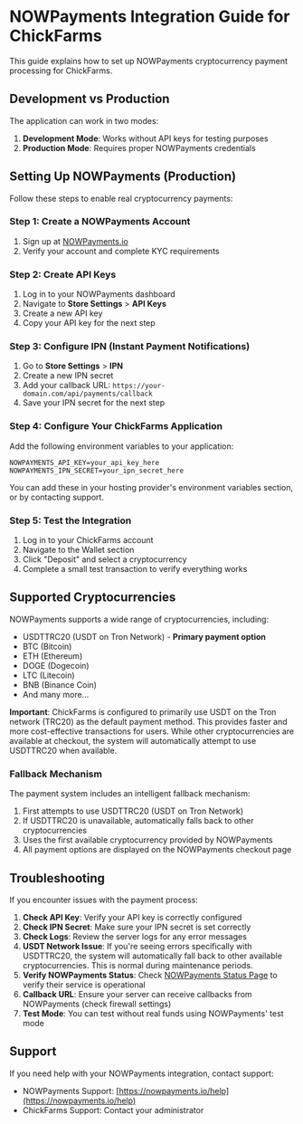 # NOWPayments Integration Guide for ChickFarms

This guide explains how to set up NOWPayments cryptocurrency payment processing for ChickFarms.

## Development vs Production

The application can work in two modes:

1. **Development Mode**: Works without API keys for testing purposes
2. **Production Mode**: Requires proper NOWPayments credentials

## Setting Up NOWPayments (Production)

Follow these steps to enable real cryptocurrency payments:

### Step 1: Create a NOWPayments Account

1. Sign up at [NOWPayments.io](https://nowpayments.io)
2. Verify your account and complete KYC requirements

### Step 2: Create API Keys

1. Log in to your NOWPayments dashboard
2. Navigate to **Store Settings** > **API Keys**
3. Create a new API key
4. Copy your API key for the next step

### Step 3: Configure IPN (Instant Payment Notifications)

1. Go to **Store Settings** > **IPN**
2. Create a new IPN secret
3. Add your callback URL: `https://your-domain.com/api/payments/callback`
4. Save your IPN secret for the next step

### Step 4: Configure Your ChickFarms Application

Add the following environment variables to your application:

```
NOWPAYMENTS_API_KEY=your_api_key_here
NOWPAYMENTS_IPN_SECRET=your_ipn_secret_here
```

You can add these in your hosting provider's environment variables section, or by contacting support.

### Step 5: Test the Integration

1. Log in to your ChickFarms account
2. Navigate to the Wallet section
3. Click "Deposit" and select a cryptocurrency
4. Complete a small test transaction to verify everything works

## Supported Cryptocurrencies

NOWPayments supports a wide range of cryptocurrencies, including:

- USDTTRC20 (USDT on Tron Network) - **Primary payment option**
- BTC (Bitcoin)
- ETH (Ethereum)
- DOGE (Dogecoin)
- LTC (Litecoin)
- BNB (Binance Coin)
- And many more...

**Important**: ChickFarms is configured to primarily use USDT on the Tron network (TRC20) as the default payment method. This provides faster and more cost-effective transactions for users. While other cryptocurrencies are available at checkout, the system will automatically attempt to use USDTTRC20 when available.

### Fallback Mechanism

The payment system includes an intelligent fallback mechanism:

1. First attempts to use USDTTRC20 (USDT on Tron Network) 
2. If USDTTRC20 is unavailable, automatically falls back to other cryptocurrencies
3. Uses the first available cryptocurrency provided by NOWPayments
4. All payment options are displayed on the NOWPayments checkout page

## Troubleshooting

If you encounter issues with the payment process:

1. **Check API Key**: Verify your API key is correctly configured
2. **Check IPN Secret**: Make sure your IPN secret is set correctly
3. **Check Logs**: Review the server logs for any error messages
4. **USDT Network Issue**: If you're seeing errors specifically with USDTTRC20, the system will automatically fall back to other available cryptocurrencies. This is normal during maintenance periods.
5. **Verify NOWPayments Status**: Check [NOWPayments Status Page](https://nowpayments.io/status) to verify their service is operational
6. **Callback URL**: Ensure your server can receive callbacks from NOWPayments (check firewall settings)
7. **Test Mode**: You can test without real funds using NOWPayments' test mode

## Support

If you need help with your NOWPayments integration, contact support:

- NOWPayments Support: [https://nowpayments.io/help](https://nowpayments.io/help)
- ChickFarms Support: Contact your administrator
